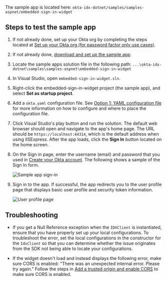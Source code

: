 The sample app is located here: `okta-idx-dotnet/samples/samples-aspnet/embedded-sign-in-widget`

## Steps to test the sample app

1. If not already done, set up your Okta org by completing the steps located at
   [Set up your Okta org (for password factor only use cases)](/docs/guides/oie-embedded-common-org-setup/aspnet/main/#set-up-your-okta-org-for-password-factor-only-use-cases).
1. If not already done, [download and set up the sample app](/docs/guides/oie-embedded-common-download-setup-app/aspnet/main/).
1. Locate the sample apps solution file in the following path:
`...\okta-idx-dotnet\samples\samples-aspnet\embedded-sign-in-widget`
1. In Visual Studio, open `embedded-sign-in-widget.sln`.
1. Right-click the embedded-sign-in-widget project (the sample app), and select **Set as startup project**.
1. Add a `okta.yaml` configuration file. See [Option 1: YAML configuration file](/docs/guides/oie-embedded-common-download-setup-app/aspnet/main/#option-1-configuration-file) for more information on how to configure
   and where to place the configuration file.
1. Click Visual Studio's play button and run the solution. The default web browser should open and navigate to the app's home page. The URL should be `https://localhost:44314`, which is the default address when using IISExpress. After the app loads, click the **Sign In** button located on the home screen.
1. On the Sign in page, enter the username (email) and password that you used in [Create your Okta account](/docs/guides/oie-embedded-common-org-setup/aspnet/main/#create-your-okta-account). The following shows a sample of the Sign In form.

   <div class="common-image-format">

    ![Sample app sign-in](/img/oie-embedded-sdk/oie-embedded-widget-sample-app-signin.png
   "Sample app sign-in")

   </div>

1. Sign in to the app. If successful, the app redirects you to the user profile page that displays
   basic user profile and security token information.

   <div class="common-image-format">

    ![User profile page](/img/oie-embedded-sdk/oie-embedded-sdk-sample-app-user-profile-page.png
   "User profile page")

   </div>

## Troubleshooting

* If you get a Null Reference exception when the `IDXClient` is instantiated, ensure that you have properly set up your local configurations. To troubleshoot the error, set the local configurations in the constructor for the `IdxClient` so that you can determine whether the issue originates from the SDK not being able to locate your configurations.

* If the widget doesn't load and instead displays the following error, make sure CORS is enabled:
"There was an unexpected internal error. Please try again." 
Follow the steps in [Add a trusted origin and enable CORS](/docs/guides/oie-embedded-common-org-setup/aspnet/main/#step-3-add-a-trusted-origin-and-enable-cors) to make sure CORS is enabled.
